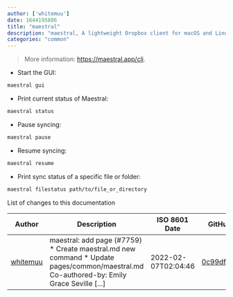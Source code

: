 ```yaml
---
author: ['whitemuu']
date: 1644195886
title: "maestral"
description: "maestral, A lightweight Dropbox client for macOS and Linux."
categories: "common"
---
```

> More information: <https://maestral.app/cli>.

- Start the GUI:

```bash
maestral gui
```

- Print current status of Maestral:

```bash
maestral status
```

- Pause syncing:

```bash
maestral pause
```

- Resume syncing:

```bash
maestral resume
```

- Print sync status of a specific file or folder:

```bash
maestral filestatus path/to/file_or_directory
```
List of changes to this documentation


Author | Description | ISO 8601 Date | GitHub link
------|-----|-----|-----
[whitemuu](mailto:angusbike@gmail.com) | maestral: add page (#7759) * Create maestral.md new command * Update pages/common/maestral.md Co-authored-by: Emily Grace Seville [...] | 2022-02-07T02:04:46 | [0c99df4a332e](https://github.com/tldr-pages/tldr/commit/0c99df4a332eb1c12b3617067a0f4c3a32a8feea)

